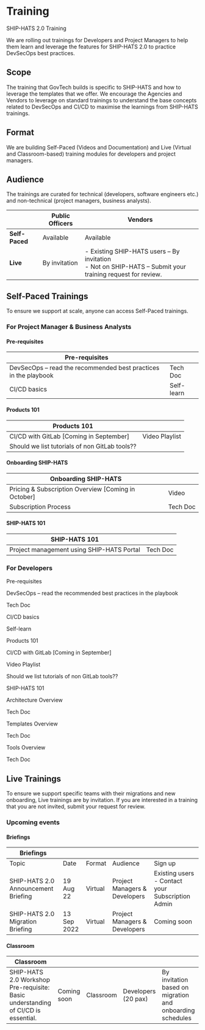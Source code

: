 # Training

SHIP-HATS 2.0 Training  

We are rolling out trainings for Developers and Project Managers to help them learn and leverage the features for SHIP-HATS 2.0 to practice DevSecOps best practices.

## Scope  

The training that GovTech builds is specific to SHIP-HATS and how to leverage the templates that we offer. We encourage the Agencies and Vendors to leverage on standard trainings to understand the base concepts related to DevSecOps and CI/CD to maximise the learnings from SHIP-HATS trainings.

## Format
We are building Self-Paced (Videos and Documentation) and Live (Virtual and Classroom-based) training modules for developers and project managers.

## Audience
The trainings are curated for technical (developers, software engineers etc.) and non-technical (project managers, business analysts).

 

||Public Officers|Vendors
|---|---|---|
**Self-Paced**|Available|Available
**Live**|By invitation|- Existing SHIP-HATS users – By invitation <br>- Not on SHIP-HATS  –  Submit your training request for review.

## Self-Paced Trainings

To ensure we support at scale, anyone can access Self-Paced trainings. 

### For Project Manager & Business Analysts

#### Pre-requisites

|Pre-requisites||
|---|---|
DevSecOps – read the recommended best practices in the playbook|Tech Doc
CI/CD basics|Self-learn

#### Products 101
|Products 101||
|---|---|
CI/CD with GitLab [Coming in September]|Video Playlist
Should we list tutorials of non GitLab tools??|

 

#### Onboarding SHIP-HATS
|Onboarding SHIP-HATS||
|---|---|
Pricing & Subscription Overview [Coming in October]|Video
Subscription Process |Tech Doc

#### SHIP-HATS 101

|SHIP-HATS 101||
|---|---|
Project management using SHIP-HATS Portal|Tech Doc

### For Developers

Pre-requisites

DevSecOps – read the recommended best practices in the playbook

Tech Doc

CI/CD basics

Self-learn

Products 101

 

CI/CD with GitLab [Coming in September]

Video Playlist

Should we list tutorials of non GitLab tools??

 

SHIP-HATS 101

 

Architecture Overview

Tech Doc

Templates Overview

Tech Doc

Tools Overview

Tech Doc



## Live Trainings
To ensure we support specific teams with their migrations and new onboarding, Live trainings are by invitation. If you are interested in a training that you are not invited, submit your request for review.

### Upcoming events

#### Briefings
|Briefings|||||  
|---|---|---|---|---|
Topic|Date|Format|Audience|Sign up
SHIP-HATS 2.0 Announcement Briefing|19 Aug 22|Virtual|Project Managers & Developers|Existing users - Contact your Subscription Admin
SHIP-HATS 2.0 Migration Briefing|13 Sep 2022|Virtual|Project Managers & Developers|Coming soon

#### Classroom

|Classroom|||||  
|---|---|---|---|---|
SHIP-HATS 2.0 Workshop<br>Pre-requisite: Basic understanding of CI/CD is essential.|Coming soon|Classroom|	Developers (20 pax)|By invitation based on migration and onboarding schedules
